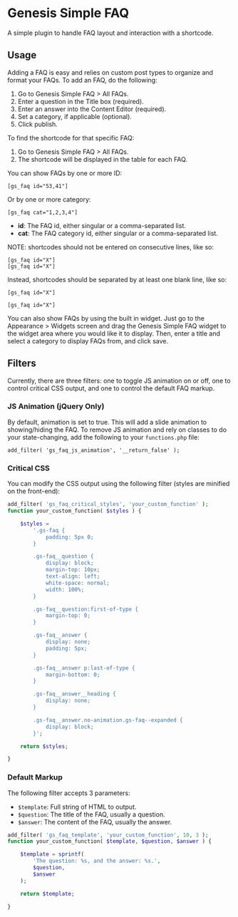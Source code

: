 # Genesis Simple FAQ
A simple plugin to handle FAQ layout and interaction with a shortcode.

## Usage
Adding a FAQ is easy and relies on custom post types to organize and format your FAQs. To add an FAQ, do the following:

1. Go to Genesis Simple FAQ > All FAQs.
2. Enter a question in the Title box (required).
3. Enter an answer into the Content Editor (required).
3. Set a category, if applicable (optional).
4. Click publish.

To find the shortcode for that specific FAQ:

1. Go to Genesis Simple FAQ > All FAQs.
2. The shortcode will be displayed in the table for each FAQ.

You can show FAQs by one or more ID:

`[gs_faq id="53,41"]`

Or by one or more category:

`[gs_faq cat="1,2,3,4"]`

- **id**: The FAQ id, either singular or a comma-separated list.
- **cat**: The FAQ category id, either singular or a comma-separated list.

NOTE: shortcodes should not be entered on consecutive lines, like so:

```
[gs_faq id="X"]
[gs_faq id="X"]

```

Instead, shortcodes should be separated by at least one blank line, like so:

```
[gs_faq id="X"]

[gs_faq id="X"]

```

You can also show FAQs by using the built in widget. Just go to the Appearance > Widgets screen and drag the Genesis Simple FAQ widget to the widget area where you would like it to display. Then, enter a title and select a category to display FAQs from, and click save.

## Filters
Currently, there are three filters: one to toggle JS animation on or off, one to control critical CSS output, and one to control the default FAQ markup.

### JS Animation (jQuery Only)
By default, animation is set to true. This will add a slide animation to showing/hiding the FAQ. To remove JS animation and rely on classes to do your state-changing, add the following to your `functions.php` file:

`add_filter( 'gs_faq_js_animation', '__return_false' );`

### Critical CSS
You can modify the CSS output using the following filter (styles are minified on the front-end):

```php
add_filter( 'gs_faq_critical_styles', 'your_custom_function' );
function your_custom_function( $styles ) {

	$styles =
		'.gs-faq {
			padding: 5px 0;
		}

		.gs-faq__question {
			display: block;
			margin-top: 10px;
			text-align: left;
			white-space: normal;
			width: 100%;
		}

		.gs-faq__question:first-of-type {
			margin-top: 0;
		}

		.gs-faq__answer {
			display: none;
			padding: 5px;
		}

		.gs-faq__answer p:last-of-type {
			margin-bottom: 0;
		}

		.gs-faq__answer__heading {
			display: none;
		}

		.gs-faq__answer.no-animation.gs-faq--expanded {
			display: block;
		}';

	return $styles;

}
```

### Default Markup
The following filter accepts 3 parameters:
- `$template`: Full string of HTML to output.
- `$question`: The title of the FAQ, usually a question.
- `$answer`: The content of the FAQ, usually the answer.
```php
add_filter( 'gs_faq_template', 'your_custom_function', 10, 3 );
function your_custom_function( $template, $question, $answer ) {

	$template = sprintf(
		'The question: %s, and the answer: %s.',
		$question,
		$answer
	);

	return $template;

}
```
